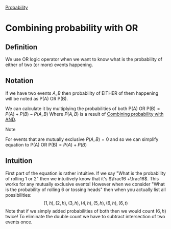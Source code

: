 [Probability](Probability.md)
# Combining probability with OR
## Definition
We use OR logic operator when we want to know what is the probability of either of two (or more) events happening.

## Notation
If we have two events $A,B$ then probability of EITHER of them happening will be noted as $\text{P(A) OR P(B)}$.

We can calculate it by multiplying the probabilities of both $\text{P(A) OR P(B)} = P(A) + P(B) - P(A,B)$
Where $P(A,B)$ is a result of [Combining probability with AND](Combining%20probability%20with%20AND.md).

> [!Note] 
> For events that are mutually exclusive $P(A,B) = 0$ and so we can simplify equation to $\text{P(A) OR P(B)} = P(A) + P(B)$

## Intuition
First part of the equation is rather intuitive. If we say "What is the probability of rolling 1 or 2" then we intuitively know that it's $\frac16 +\frac16$. This works for any mutually exclusive events! However when we consider "What is the probability of rolling 6 or tossing heads" then when you actually list all possibilities:
$${(1,h),(2,h),(3,h),(4,h),(5,h),(6,h), (6,t)}$$
Note that if we simply added probabilities of both then we would count $(6,h)$ twice! To eliminate the double count we have to subtract intersection of two events once.